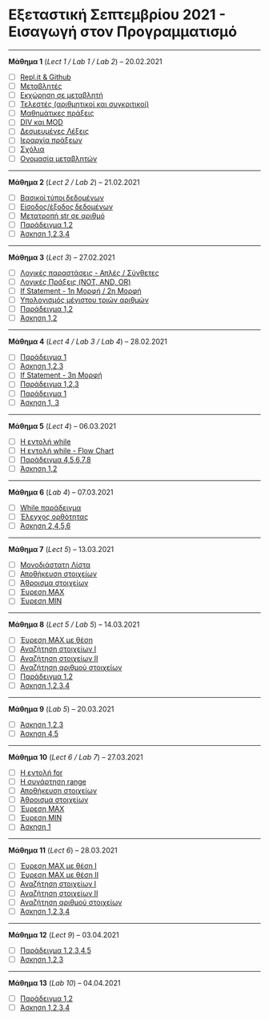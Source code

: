 # Εξεταστική Σεπτεμβρίου 2021 - Εισαγωγή στον Προγραμματισμό

---

**Μάθημα 1** (*Lect 1 / Lab 1 / Lab 2*) – 20.02.2021

- [ ] [Repl.it & Github](labs/lab_01.md)
- [ ] [Μεταβλητές](lectures/lecture_01.md)
- [ ] [Εκχώρηση σε μεταβλητή](lectures/lecture_01.md)
- [ ] [Τελεστές (αριθμητικοί και συγκριτικοί)](lectures/lecture_01.md)
- [ ] [Μαθημάτικες πράξεις](lectures/lecture_01.md)
- [ ] [DIV και MOD](lectures/lecture_01.md)
- [ ] [Δεσμευμένες Λέξεις](lectures/lecture_01.md)
- [ ] [Ιεραρχία πράξεων](lectures/lecture_01.md)
- [ ] [Σχόλια](lectures/lecture_01.md)
- [ ] [Ονομασία μεταβλητών](labs/lab_02.md)

---

**Μάθημα 2** (*Lect 2 / Lab 2*) – 21.02.2021

- [ ] [Βασικοί τύποι δεδομένων](lectures/lecture_02.md)
- [ ] [Είσοδος/έξοδος δεδομένων](lectures/lecture_02.md)
- [ ] [Μετατροπή str σε αριθμό](lectures/lecture_02.md)
- [ ] [Παράδειγμα 1,2](lectures/lecture_02.md)
- [ ] [Άσκηση 1,2,3,4](labs/lab_02.md)

---

**Μάθημα 3** (*Lect 3*) – 27.02.2021

- [ ] [Λογικές παραστάσεις - Απλές / Σύνθετες](lectures/lecture_03.md)
- [ ] [Λογικές Πράξεις (NOT, AND, OR)](lectures/lecture_03.md)
- [ ] [If Statement - 1η Μορφή / 2η Μορφή](lectures/lecture_03.md)
- [ ] [Υπολογισμός μέγιστου τριών αριθμών](lectures/lecture_03.md)
- [ ] [Παράδειγμα 1,2](lectures/lecture_03.md)
- [ ] [Άσκηση 1,2](lectures/lecture_03.md)

---

**Μάθημα 4** (*Lect 4 / Lab 3 / Lab 4*) – 28.02.2021

- [ ] [Παράδειγμα 1](labs/lab_03.md)
- [ ] [Άσκηση 1,2,3](labs/lab_03.md)
- [ ] [If Statement - 3η Μορφή](lectures/lecture_04.md)
- [ ] [Παράδειγμα 1,2,3](lectures/lecture_04.md)
- [ ] [Παράδειγμα 1](labs/lab_04.md)
- [ ] [Άσκηση 1, 3](labs/lab_04.md)

---

**Μάθημα 5** (*Lect 4*) – 06.03.2021

- [ ] [Η εντολή while](lectures/lecture_04.md)
- [ ] [Η εντολή while - Flow Chart](lectures/lecture_04.md)
- [ ] [Παράδειγμα 4,5,6,7,8](lectures/lecture_04.md)
- [ ] [Άσκηση 1,2](lectures/lecture_04.md)

---

**Μάθημα 6** (*Lab 4*) – 07.03.2021

- [ ] [While παράδειγμα](labs/lab_04.md)
- [ ] [Έλεγχος ορθότητας](labs/lab_04.md)
- [ ] [Άσκηση 2,4,5,6](labs/lab_04.md)

---

**Μάθημα 7** (*Lect 5*) – 13.03.2021

- [ ] [Μονοδιάστατη Λίστα](lectures/lecture_05.md)
- [ ] [Αποθήκευση στοιχείων](lectures/lecture_05.md)
- [ ] [Άθροισμα στοιχείων](lectures/lecture_05.md)
- [ ] [Έυρεση MAX](lectures/lecture_05.md)
- [ ] [Έυρεση MIN](lectures/lecture_05.md)

---

**Μάθημα 8** (*Lect 5 / Lab 5*) – 14.03.2021

- [ ] [Έυρεση MAX με θέση](lectures/lecture_05.md)
- [ ] [Αναζήτηση στοιχείων I](lectures/lecture_05.md)
- [ ] [Αναζήτηση στοιχείων II](lectures/lecture_05.md)
- [ ] [Αναζήτηση αριθμού στοιχείων](lectures/lecture_05.md)
- [ ] [Παράδειγμα 1,2](labs/lab_05.md)
- [ ] [Άσκηση 1,2,3,4](lectures/lecture_05.md)

---

**Μάθημα 9** (*Lab 5*) – 20.03.2021

- [ ] [Άσκηση 1,2,3](labs/lab_05.md)
- [ ] [Άσκηση 4,5](labs/lab_05.md)

---

**Μάθημα 10** (*Lect 6 / Lab 7*) – 27.03.2021

- [ ] [Η εντολή for](lectures/lecture_06.md)
- [ ] [Η συνάρτηση range](lectures/lecture_06.md)
- [ ] [Αποθήκευση στοιχείων](lectures/lecture_06.md)
- [ ] [Άθροισμα στοιχείων](lectures/lecture_06.md)
- [ ] [Έυρεση MAX](lectures/lecture_06.md)
- [ ] [Έυρεση MIN](lectures/lecture_06.md)
- [ ] [Άσκηση 1](labs/lab_07.md)

---

**Μάθημα 11** (*Lect 6*) – 28.03.2021

- [ ] [Έυρεση MAX με θέση Ι](lectures/lecture_06.md)
- [ ] [Έυρεση MAX με θέση ΙΙ](lectures/lecture_06.md)
- [ ] [Αναζήτηση στοιχείων I](lectures/lecture_06.md)
- [ ] [Αναζήτηση στοιχείων II](lectures/lecture_06.md)
- [ ] [Αναζήτηση αριθμού στοιχείων](lectures/lecture_06.md)
- [ ] [Άσκηση 1,2,3,4](lectures/lecture_06.md)

---

**Μάθημα 12** (*Lect 9*) – 03.04.2021

- [ ] [Παράδειγμα 1,2,3,4,5](lectures/lecture_09.md)
- [ ] [Άσκηση 1,2,3](lectures/lecture_09.md)

---

**Μάθημα 13** (*Lab 10*) – 04.04.2021

- [ ] [Παράδειγμα 1,2](labs/lab_10.md)
- [ ] [Άσκηση 1,2,3,4](labs/lab_10.md)
